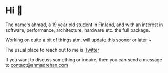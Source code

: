 # Hi 👋

The name's ahmad, a 19 year old student in Finland, and with an interest in software, performance, architecture, hardware etc. the full package.

Working on quite a bit of things atm, will update this sooner or later ~

The usual place to reach out to me is [Twitter](https://twitter.com/0x00ahmad)

If you want to discuss something or inquire, then you can send a message to contact@ahmadrehan.com

<!-- This is a comment... yes -->
